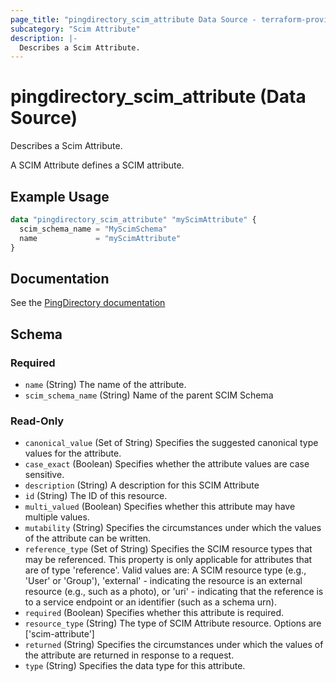 ```yaml
---
page_title: "pingdirectory_scim_attribute Data Source - terraform-provider-pingdirectory"
subcategory: "Scim Attribute"
description: |-
  Describes a Scim Attribute.
---
```


# pingdirectory_scim_attribute (Data Source)

Describes a Scim Attribute.

A SCIM Attribute defines a SCIM attribute.

## Example Usage

```terraform
data "pingdirectory_scim_attribute" "myScimAttribute" {
  scim_schema_name = "MyScimSchema"
  name             = "myScimAttribute"
}
```

## Documentation
See the [PingDirectory documentation](https://docs.pingidentity.com/r/en-us/pingdirectory-93/pd_proxy_config_ldap_mapped_scim_resource_type)

<!-- schema generated by tfplugindocs -->
## Schema

### Required

- `name` (String) The name of the attribute.
- `scim_schema_name` (String) Name of the parent SCIM Schema

### Read-Only

- `canonical_value` (Set of String) Specifies the suggested canonical type values for the attribute.
- `case_exact` (Boolean) Specifies whether the attribute values are case sensitive.
- `description` (String) A description for this SCIM Attribute
- `id` (String) The ID of this resource.
- `multi_valued` (Boolean) Specifies whether this attribute may have multiple values.
- `mutability` (String) Specifies the circumstances under which the values of the attribute can be written.
- `reference_type` (Set of String) Specifies the SCIM resource types that may be referenced. This property is only applicable for attributes that are of type 'reference'. Valid values are: A SCIM resource type (e.g., 'User' or 'Group'), 'external' - indicating the resource is an external resource (e.g., such as a photo), or 'uri' - indicating that the reference is to a service endpoint or an identifier (such as a schema urn).
- `required` (Boolean) Specifies whether this attribute is required.
- `resource_type` (String) The type of SCIM Attribute resource. Options are ['scim-attribute']
- `returned` (String) Specifies the circumstances under which the values of the attribute are returned in response to a request.
- `type` (String) Specifies the data type for this attribute.

